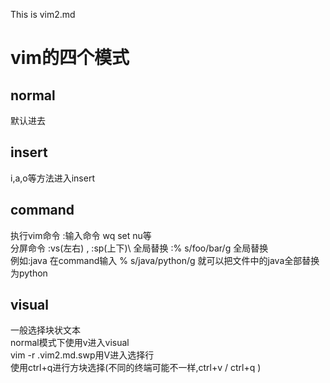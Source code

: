 This is vim2.md
# vim的四个模式
## normal
默认进去
## insert
i,a,o等方法进入insert
## command 
执行vim命令
:输入命令 wq set nu等\
分屏命令 :vs(左右) , :sp(上下)\ 
全局替换 :% s/foo/bar/g 全局替换\
例如:java 在command输入 % s/java/python/g 就可以把文件中的java全部替换为python
## visual 
一般选择块状文本\
normal模式下使用v进入visual \
vim -r .vim2.md.swp用V进入选择行 \
使用ctrl+q进行方块选择(不同的终端可能不一样,ctrl+v / ctrl+q )


